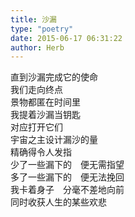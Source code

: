 ```yaml
---  
title: 沙漏  
type: "poetry"  
date: 2015-06-17 06:31:22  
author: Herb  
---  
```

直到沙漏完成它的使命  
我们走向终点  
景物都匿在时间里  
我提着沙漏当钥匙  
对应打开它们  
宇宙之主设计漏沙的量  
精确得令人发指  
少了一些漏下的　便无需指望  
多了一些漏下的　便无法挽回  
我卡着身子　分毫不差地向前  
同时收获人生的某些欢悲
